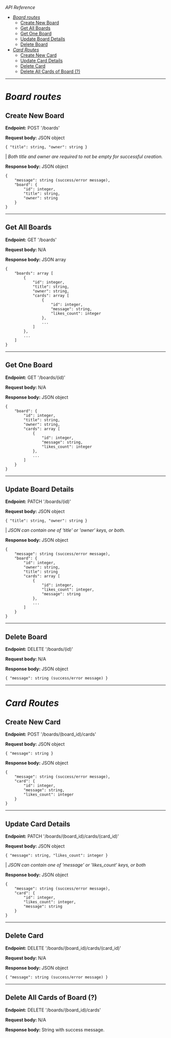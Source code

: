 
*API Reference*

- [*Board routes*](#board-routes)
  - [Create New Board](#create-new-board)
  - [Get All Boards](#get-all-boards)
  - [Get One Board](#get-one-board)
  - [Update Board Details](#update-board-details)
  - [Delete Board](#delete-board)
- [*Card Routes*](#card-routes)
  - [Create New Card](#create-new-card)
  - [Update Card Details](#update-card-details)
  - [Delete Card](#delete-card)
  - [Delete All Cards of Board (?)](#delete-all-cards-of-board-)

---

# *Board routes*

## Create New Board

**Endpoint:** POST '/boards'

**Request body:** JSON object 

`{ "title": string, "owner": string }`

| *Both title and owner are required to not be empty for successful creation.*

**Response body:** JSON object
```
{
    "message": string (success/error message),
    "board": {
        "id": integer,
        "title": string,
        "owner": string
    }
}
```  

---

## Get All Boards

**Endpoint:** GET '/boards'

**Request body:** N/A

**Response body:** JSON array 
```
{
    "boards": array [ 
        {
            "id": integer,
            "title": string,
            "owner": string,
            "cards": array [
                {
                    "id": integer,
                    "message": string,
                    "likes_count": integer
                },
                ...
            ]
        }, 
        ...
    ]
}
```

---

## Get One Board 

**Endpoint:** GET '/boards/(id)'

**Request body:** N/A

**Response body:** JSON object
```
{
    "board": {
        "id": integer,
        "title": string,
        "owner": string,
        "cards": array [
            {
                "id": integer,
                "message": string,
                "likes_count": integer
            },
            ...
        ]
    }
}
```

---

## Update Board Details

**Endpoint:** PATCH '/boards/(id)'

**Request body:** JSON object 

`{ "title": string, "owner": string }`

| *JSON can contain one of 'title' or 'owner' keys, or both.*

**Response body:** JSON object
```
{
    "message": string (success/error message),
    "board": {
        "id": integer,
        "owner": string,
        "title": string
        "cards": array [
            {
                "id": integer,
                "likes_count": integer,
                "message": string
            },
            ...
        ]
    }
}
```

---

## Delete Board

**Endpoint:** DELETE '/boards/(id)'

**Request body:** N/A

**Response body:** JSON object

`{ "message": string (success/error message) }`

---

# *Card Routes*

## Create New Card

**Endpoint:** POST '/boards/(board_id)/cards'

**Request body:** JSON object 

`{ "message": string }`

**Response body:** JSON object

```
{
    "message": string (success/error message),
    "card": {
        "id": integer,
        "message": string,
        "likes_count": integer
    }
}
```

---

## Update Card Details

**Endpoint:** PATCH '/boards/(board_id)/cards/(card_id)'

**Request body:** JSON object 

`{ "message": string, "likes_count": integer }`

| *JSON can contain one of 'message' or 'likes_count' keys, or both*

**Response body:** JSON object
```
{
    "message": string (success/error message),
    "card": {
        "id": integer,
        "likes_count": integer,
        "message": string
    }
}
```

---

## Delete Card

**Endpoint:** DELETE '/boards/(board_id)/cards/(card_id)'

**Request body:** N/A 

**Response body:** JSON object

`{ "message": string (success/error message) }`

---

## Delete All Cards of Board (?)

**Endpoint:** DELETE '/boards/(board_id)/cards'

**Request body:** N/A 

**Response body:** String with success message. 